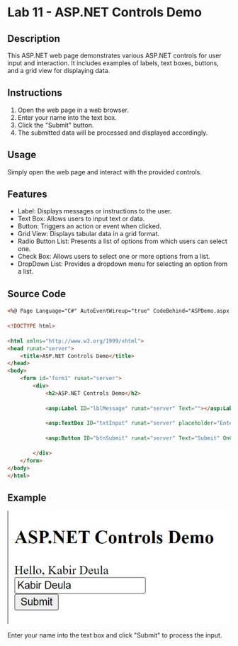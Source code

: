 # Lab 11 - ASP.NET Controls Demo

## Description
This ASP.NET web page demonstrates various ASP.NET controls for user input and interaction. It includes examples of labels, text boxes, buttons, and a grid view for displaying data.

## Instructions
1. Open the web page in a web browser.
2. Enter your name into the text box.
3. Click the "Submit" button.
4. The submitted data will be processed and displayed accordingly.

## Usage
Simply open the web page and interact with the provided controls.

## Features
- Label: Displays messages or instructions to the user.
- Text Box: Allows users to input text or data.
- Button: Triggers an action or event when clicked.
- Grid View: Displays tabular data in a grid format.
- Radio Button List: Presents a list of options from which users can select one.
- Check Box: Allows users to select one or more options from a list.
- DropDown List: Provides a dropdown menu for selecting an option from a list.

## Source Code
```html
<%@ Page Language="C#" AutoEventWireup="true" CodeBehind="ASPDemo.aspx.cs" Inherits="Lab11.ASPDemo" %>

<!DOCTYPE html>

<html xmlns="http://www.w3.org/1999/xhtml">
<head runat="server">
    <title>ASP.NET Controls Demo</title>
</head>
<body>
    <form id="form1" runat="server">
        <div>
            <h2>ASP.NET Controls Demo</h2>
            
            <asp:Label ID="lblMessage" runat="server" Text=""></asp:Label><br />
            
            <asp:TextBox ID="txtInput" runat="server" placeholder="Enter your name"></asp:TextBox><br />
            
            <asp:Button ID="btnSubmit" runat="server" Text="Submit" OnClick="btnSubmit_Click" />
      
        </div>
    </form>
</body>
</html>
```

## Example
![ASP.NET Controls Demo](asp_controls_demo.png)

Enter your name into the text box and click "Submit" to process the input.